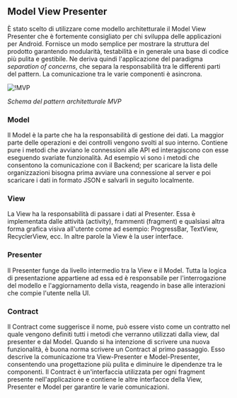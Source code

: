 ## Model View Presenter

È stato scelto di utilizzare come modello architetturale il Model View Presenter che è fortemente consigliato per chi sviluppa delle applicazioni per Android.
Fornisce un modo semplice per mostrare la struttura del prodotto garantendo modularità, testabilità e in generale una base di codice più pulita e gestibile.
Ne deriva quindi l'applicazione del paradigma *separation of concerns*, che separa la responsabilità tra le differenti parti del pattern.
La comunicazione tra le varie componenti è asincrona.

![!MVP](/Immagini/App/MVP.png "MVP Pattern")
<figcaption> <em> Schema del pattern architetturale MVP </em> </figcaption>

### Model

Il Model è la parte che ha la responsabilità di gestione dei dati. La maggior parte delle operazioni e dei controlli vengono svolti al suo interno.
Contiene pure i metodi che avviano le connessioni alle API ed interagiscono con esse eseguendo svariate funzionalità. Ad esempio vi sono i metodi che
consentono la comunicazione con il Backend; per scaricare la lista delle organizzazioni bisogna prima avviare una connessione al server e poi scaricare i dati in
formato JSON e salvarli in seguito localmente.

### View

La View ha la responsabilità di passare i dati al Presenter. Essa è implementata dalle attività (activity), frammenti (fragment) e qualsiasi altra forma grafica visiva all'utente
come ad esempio: ProgressBar, TextView, RecyclerView, ecc. In altre parole la View è la user interface.

### Presenter

Il Presenter funge da livello intermedio tra la View e il Model. Tutta la logica di presentazione appartiene ad essa ed è responsabile per l'interrogazione del modello e l'aggiornamento della vista, reagendo in base alle interazioni che compie l'utente nella UI.

### Contract

Il Contract come suggerisce il nome, può essere visto come un contratto nel quale vengono definiti tutti i metodi che verranno utilizzati dalla view, dal presenter e dal Model.
Quando si ha intenzione di scrivere una nuova funzionalità, è buona norma scrivere un Contract al primo passaggio. Esso descrive la comunicazione tra View-Presenter e
Model-Presenter, consentendo una progettazione più pulita e diminuire le dipendenze tra le componenti.
Il Contract è un'interfaccia utilizzata per ogni fragment presente nell'applicazione e contiene le altre interfacce della View, Presenter e Model per garantire le varie comunicazioni.
